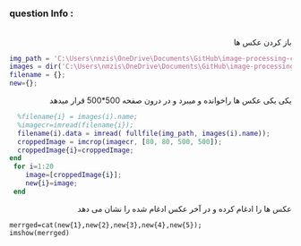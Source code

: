 
### question Info :

###### 

<div dir = "rtl">
باز کردن عکس ها
</div>

```matlab
img_path = 'C:\Users\nmzis\OneDrive\Documents\GitHub\image-processing-class\benchmark\*.png';
images = dir('C:\Users\nmzis\OneDrive\Documents\GitHub\image-processing-class\benchmark\*.png');
filename = {};
new={};
```

<div dir = "rtl">
یکی یکی عکس ها راخوانده و میبرد و در درون صفحه 500*500 قرار میدهد
</div>

```matlab
  %filename{i} = images(i).name; 
  %imagecr=imread(filename{i});
  filename(i).data = imread( fullfile(img_path, images(i).name));
  croppedImage = imcrop(imagecr, [80, 80, 500, 500]);
  croppedImage{i}=croppedImage;
end
 for i=1:20
    image=[croppedImage{i}];
    new{i}=image;
 end
```

<div dir = "rtl">
عکس ها را ادغام کرده و در آخر عکس ادغام شده را نشان می دهد
</div>

```
merrged=cat(new{1},new{2},new{3},new{4},new{5});
imshow(merrged)
```


